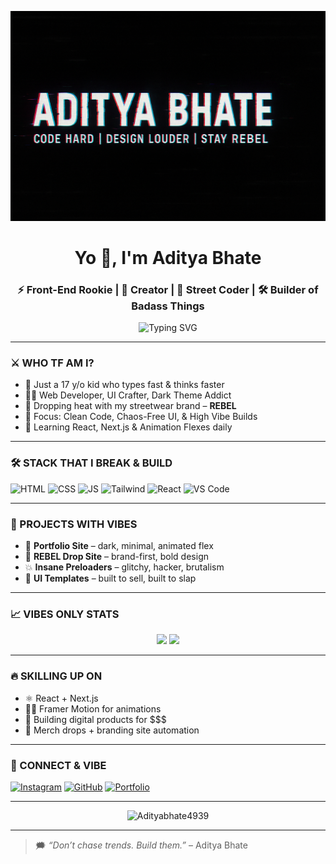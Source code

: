 <p align="center">
  <img src="./banner.png" alt="Aditya Bhate Banner" />
</p>



<h1 align="center">Yo 👋, I'm Aditya Bhate</h1>
<h3 align="center">⚡ Front-End Rookie | 🧠 Creator | 👕 Street Coder | 🛠️ Builder of Badass Things</h3>

<p align="center">
  <img src="https://readme-typing-svg.demolab.com?font=Fira+Code&duration=2000&pause=1000&color=F75C7E&center=true&vCenter=true&width=450&lines=I+build+clean+web+stuff;;I+run+a+clothing+brand;I+code+like+it's+art;I+never+mess+with+designs" alt="Typing SVG" />
</p>

---

### ⚔️ WHO TF AM I?
- 🧃 Just a 17 y/o kid who types fast & thinks faster  
- 👨‍💻 Web Developer, UI Crafter, Dark Theme Addict  
- 👕 Dropping heat with my streetwear brand – **REBEL**  
- 🎯 Focus: Clean Code, Chaos-Free UI, & High Vibe Builds  
- 🧩 Learning React, Next.js & Animation Flexes daily

---

### 🛠️ STACK THAT I BREAK & BUILD
![HTML](https://img.shields.io/badge/HTML-E34F26?style=for-the-badge&logo=html5&logoColor=white)
![CSS](https://img.shields.io/badge/CSS-1572B6?style=for-the-badge&logo=css3&logoColor=white)
![JS](https://img.shields.io/badge/JS-F7DF1E?style=for-the-badge&logo=javascript&logoColor=black)
![Tailwind](https://img.shields.io/badge/Tailwind-38B2AC?style=for-the-badge&logo=tailwindcss)
![React](https://img.shields.io/badge/React-20232A?style=for-the-badge&logo=react&logoColor=61DAFB)
![VS Code](https://img.shields.io/badge/VSCode-007ACC?style=for-the-badge&logo=visual-studio-code&logoColor=white)

---

### 🚀 PROJECTS WITH VIBES
- 🧠 **Portfolio Site** – dark, minimal, animated flex  
- 👕 **REBEL Drop Site** – brand-first, bold design  
- 💥 **Insane Preloaders** – glitchy, hacker, brutalism  
- 🎨 **UI Templates** – built to sell, built to slap

---

### 📈 VIBES ONLY STATS
<p align="center">
  <img src="https://github-readme-stats.vercel.app/api?username=Adityabhate4939&show_icons=true&theme=tokyonight&hide_border=true" width="48%" />
  <img src="https://github-readme-streak-stats.herokuapp.com?user=Adityabhate4939&theme=tokyonight&hide_border=true" width="48%" />
</p>

---

### 🔥 SKILLING UP ON
- ⚛️ React + Next.js  
- 🧙‍♂️ Framer Motion for animations  
- 💸 Building digital products for $$$  
- 🧵 Merch drops + branding site automation

---

### 🧃 CONNECT & VIBE
[![Instagram](https://img.shields.io/badge/-@adityabhate-purple?style=for-the-badge&logo=instagram)](https://instagram.com/adityabhate)
[![GitHub](https://img.shields.io/badge/-GitHub-black?style=for-the-badge&logo=github)](https://github.com/Adityabhate4939)
[![Portfolio](https://img.shields.io/badge/-Portfolio-grey?style=for-the-badge&logo=vercel)](https://adityabhate.netlify.app/)

---

<p align="center">
  <img src="https://komarev.com/ghpvc/?username=Adityabhate4939&label=Profile%20views&color=F75C7E&style=flat" alt="Adityabhate4939" />
</p>

---

> 🗯️ *“Don’t chase trends. Build them.”* – Aditya Bhate
